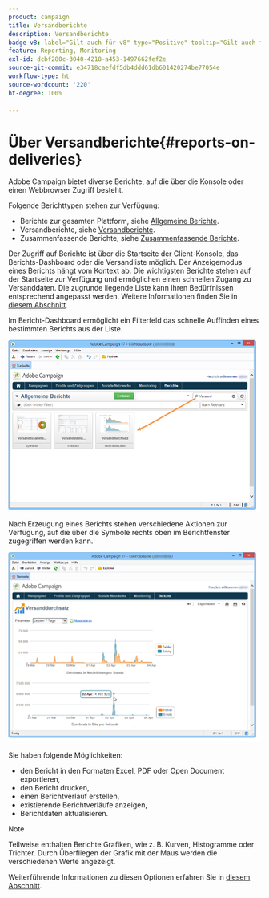 ```yaml
---
product: campaign
title: Versandberichte
description: Versandberichte
badge-v8: label="Gilt auch für v8" type="Positive" tooltip="Gilt auch für Campaign v8"
feature: Reporting, Monitoring
exl-id: dcbf280c-3040-4218-a453-1497662fef2e
source-git-commit: e34718caefdf5db4ddd61db601420274be77054e
workflow-type: ht
source-wordcount: '220'
ht-degree: 100%

---
```


# Über Versandberichte{#reports-on-deliveries}



Adobe Campaign bietet diverse Berichte, auf die über die Konsole oder einen Webbrowser Zugriff besteht.

Folgende Berichttypen stehen zur Verfügung:

* Berichte zur gesamten Plattform, siehe [Allgemeine Berichte](../../reporting/using/global-reports.md).
* Versandberichte, siehe [Versandberichte](../../reporting/using/delivery-reports.md).
* Zusammenfassende Berichte, siehe [Zusammenfassende Berichte](../../reporting/using/cumulative-reports.md).

Der Zugriff auf Berichte ist über die Startseite der Client-Konsole, das Berichts-Dashboard oder die Versandliste möglich. Der Anzeigemodus eines Berichts hängt vom Kontext ab. Die wichtigsten Berichte stehen auf der Startseite zur Verfügung und ermöglichen einen schnellen Zugang zu Versanddaten. Die zugrunde liegende Liste kann Ihren Bedürfnissen entsprechend angepasst werden. Weitere Informationen finden Sie in [diesem Abschnitt](../../reporting/using/about-reports-creation-in-campaign.md).


Im Bericht-Dashboard ermöglicht ein Filterfeld das schnelle Auffinden eines bestimmten Berichts aus der Liste.

![](assets/s_ncs_user_report_searchfield.png)

Nach Erzeugung eines Berichts stehen verschiedene Aktionen zur Verfügung, auf die über die Symbole rechts oben im Berichtfenster zugegriffen werden kann.

![](assets/s_ncs_user_report_toolbar.png)

Sie haben folgende Möglichkeiten:

* den Bericht in den Formaten Excel, PDF oder Open Document exportieren,
* den Bericht drucken,
* einen Berichtverlauf erstellen,
* existierende Berichtverläufe anzeigen,
* Berichtdaten aktualisieren.

>[!NOTE]
>
>Teilweise enthalten Berichte Grafiken, wie z. B. Kurven, Histogramme oder Trichter. Durch Überfliegen der Grafik mit der Maus werden die verschiedenen Werte angezeigt.

Weiterführende Informationen zu diesen Optionen erfahren Sie in [diesem Abschnitt](../../reporting/using/about-adobe-campaign-reporting-tools.md).
